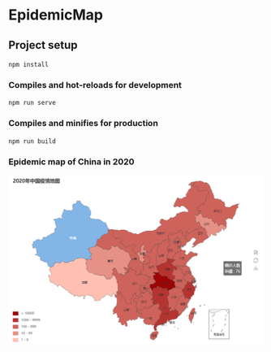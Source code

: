 # EpidemicMap

## Project setup
```
npm install
```

### Compiles and hot-reloads for development
```
npm run serve
```

### Compiles and minifies for production
```
npm run build
```

### Epidemic map of China in 2020
![avatar](https://raw.githubusercontent.com/Aiyangyanglog/EpidemicMap/master/src/assets/map.png)
